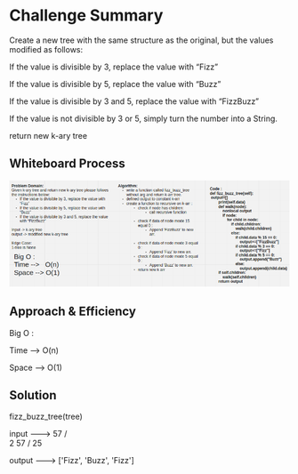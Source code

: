 # Challenge Summary

Create a new tree with the same structure as the original, but the values modified as follows:

If the value is divisible by 3, replace the value with “Fizz”

If the value is divisible by 5, replace the value with “Buzz”

If the value is divisible by 3 and 5, replace the value with “FizzBuzz”

If the value is not divisible by 3 or 5, simply turn the number into a String.

return new k-ary tree

## Whiteboard Process

![tree-fizz-buzz](tree-fizz-buzz.png)

## Approach & Efficiency

Big O :

Time -->   O(n)

Space --> O(1)

## Solution

fizz_buzz_tree(tree)

input --->  57
           / \
          2   57
        /
       25

output ---> ['Fizz', 'Buzz', 'Fizz']
